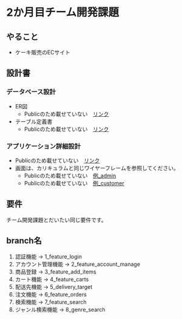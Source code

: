 # 2か月目チーム開発課題

## やること
- ケーキ販売のECサイト

## 設計書
### データベース設計
- ER図
  - Publicのため載せていない　[リンク]()
- テーブル定義書
  - Publicのため載せていない　[リンク]()

### アプリケーション詳細設計
- Publicのため載せていない　[リンク]()
- 画面は、カリキュラムと同じワイヤーフレームを参照してください。
  - Publicのため載せていない　[例_admin]()
  - Publicのため載せていない　[例_customer]()

## 要件
 チーム開発課題とだいたい同じ要件です。
## branch名
1. 認証機能 → 1_feature_login
2. アカウント管理機能 → 2_feature_account_manage
3. 商品登録 → 3_feature_add_items
4. カート機能 → 4_feature_carts
5. 配送先機能 → 5_delivery_target
6. 注文機能 → 6_feature_orders
7. 検索機能 → 7_feature_search
8. ジャンル検索機能 → 8_genre_search
